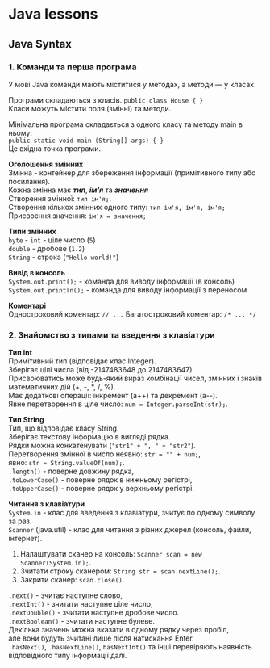# Java lessons

## Java Syntax

### 1. Команди та перша програма

У мові Java команди мають міститися у методах, а методи — у класах.

Програми складаються з класів. `public class House { }`  
Класи можуть містити поля (змінні) та методи.

Мінімальна програма складається з одного класу та методу main в ньому:  
`public static void main (String[] args) { }`  
Це вхідна точка програми.

**Оголошення змінних**  
Змінна - контейнер для збереження інформації (примітивного типу або посилання).  
Кожна змінна має ***тип***, ***ім'я*** та ***значення***  
Створення змінної: `тип ім'я;`.   
Створення кількох змінних одного типу: `тип ім'я, ім'я, ім'я;`
Присвоєння значення: `ім'я = значення;`  

**Типи змінних**  
`byte` - 
`int` - ціле число (`5`)  
`double` - дробове (`1.2`)  
`String` - строка (`"Hello world!"`)  

**Вивід в консоль**  
`System.out.print();` - команда для виводу інформації (в консоль)  
`System.out.println();` - команда для виводу інформації з переносом  

**Коментарі**  
Одностроковий коментар: `// ...`
Багатостроковий коментар: `/* ... */`

### 2. Знайомство з типами та введення з клавіатури

**Тип int**  
Примітивний тип (відповідає клас Integer).  
Зберігає цілі числа (від -2147483648 до 2147483647).  
Присвоюватись може будь-який вираз комбінації чисел, змінних і знаків математичних дій (+, -, *, /, %).  
Має додаткові операції: інкремент (a++) та декремент (a--).  
Явне перетворення в ціле число: `num = Integer.parseInt(str);`.

**Тип String**  
Тип, що відповідає класу String.  
Зберігає текстову інформацію в вигляді рядка.  
Рядки можна конкатенувати (`"str1" + ", " + "str2"`).  
Перетворення змінної в число неявно: `str = "" + num;`,  
явно: `str = String.valueOf(num);`.  
`.length()` - поверне довжину рядка,  
`.toLowerCase()` - поверне рядок в нижньому регістрі,  
`.toUpperCase()` - поверне рядок у верхньому регістрі.

**Читання з клавіатури**  
`System.in` - клас для введення з клавіатури, зчитує по одному символу за раз.  
`Scanner` (java.util) - клас для читання з різних джерел (консоль, файли, інтернет).  

1. Налаштувати сканер на консоль: `Scanner scan = new Scanner(System.in);`.
2. Зчитати строку сканером: `String str = scan.nextLine();`.
3. Закрити сканер: `scan.close()`.

`.next()` - зчитає наступне слово,  
`.nextInt()` - зчитати наступне ціле число,  
`.nextDouble()` - зчитати наступне дробове число.  
`.nextBoolean()` - зчитати наступне булеве.  
Декілька значень можна вказати в одному рядку через пробіл,  
але вони будуть зчитані лише після натискання Enter.  
`.hasNext()`, `.hasNextLine()`, `hasNextInt()` та інші перевіряють наявність відповідного типу інформації далі.  